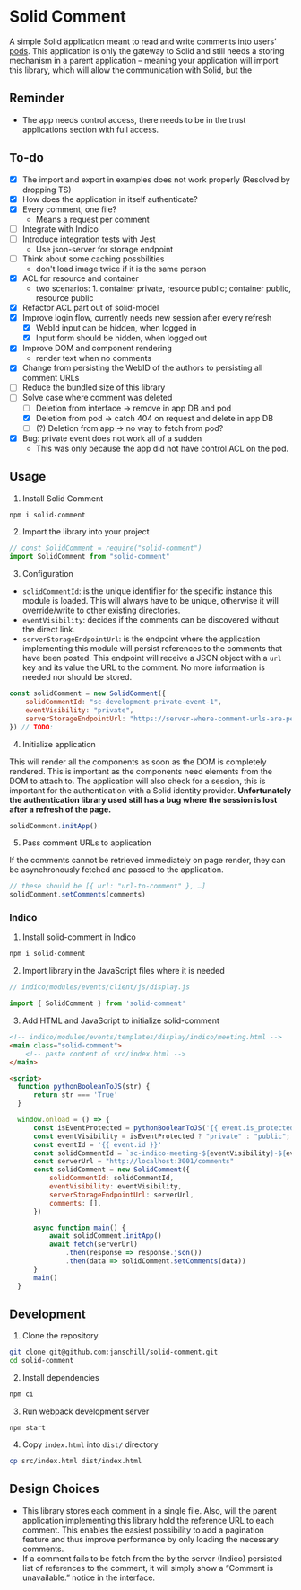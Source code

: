 # Solid Comment

A simple Solid application meant to read and write comments into users’ [pods](https://solidproject.org/users/get-a-pod).
This application is only the gateway to Solid and still needs a storing mechanism in a parent application – meaning your application will import this library, which will allow the communication with Solid, but the

## Reminder

- The app needs control access, there needs to be in the trust applications section with full access.

## To-do

- [x] The import and export in examples does not work properly (Resolved by dropping TS)
- [x] How does the application in itself authenticate?
- [x] Every comment, one file?
  - Means a request per comment
- [ ] Integrate with Indico
- [ ] Introduce integration tests with Jest
  - Use json-server for storage endpoint
- [ ] Think about some caching possbilities
  - don't load image twice if it is the same person
- [x] ACL for resource and container
  - two scenarios: 1. container private, resource public; container public, resource public
- [x] Refactor ACL part out of solid-model
- [x] Improve login flow, currently needs new session after every refresh
  - [x] WebId input can be hidden, when logged in
  - [x] Input form should be hidden, when logged out
- [x] Improve DOM and component rendering
  - render text when no comments
- [x] Change from persisting the WebID of the authors to persisting all comment URLs
- [ ] Reduce the bundled size of this library
- [ ] Solve case where comment was deleted
  - [ ] Deletion from interface -> remove in app DB and pod
  - [x] Deletion from pod -> catch 404 on request and delete in app DB
  - [ ] (?) Deletion from app -> no way to fetch from pod?
- [x] Bug: private event does not work all of a sudden
  - This was only because the app did not have control ACL on the pod.

## Usage

1. Install Solid Comment

```bash
npm i solid-comment
```

2. Import the library into your project

```js
// const SolidComment = require("solid-comment")
import SolidComment from "solid-comment"
```

3. Configuration

* `solidCommentId`: is the unique identifier for the specific instance this module is loaded. This will always have to be unique, otherwise it will override/write to other existing directories.
* `eventVisibility`: decides if the comments can be discovered without the direct link.
* `serverStorageEndpointUrl`: is the endpoint where the application implementing this module will persist references to the comments that have been posted. This endpoint will receive a JSON object with a `url` key and its value the URL to the comment. No more information is needed nor should be stored.

```js
const solidComment = new SolidComment({
    solidCommentId: "sc-development-private-event-1",
    eventVisibility: "private",
    serverStorageEndpointUrl: "https://server-where-comment-urls-are-persisted"
}) // TODO:
```

4. Initialize application

This will render all the components as soon as the DOM is completely rendered. This is important as the components need elements from the DOM to attach to. The application will also check for a session, this is important for the authentication with a Solid identity provider. **Unfortunately the authentication library used still has a bug where the session is lost after a refresh of the page.**

```js
solidComment.initApp()
```

5. Pass comment URLs to application

If the comments cannot be retrieved immediately on page render, they can be asynchronously fetched and passed to the application.

```js
// these should be [{ url: "url-to-comment" }, …]
solidComment.setComments(comments)
```

### Indico

1. Install solid-comment in Indico

```bash
npm i solid-comment
```

2. Import library in the JavaScript files where it is needed

```js
// indico/modules/events/client/js/display.js

import { SolidComment } from 'solid-comment'
```

3. Add HTML and JavaScript to initialize solid-comment

```html
<!-- indico/modules/events/templates/display/indico/meeting.html -->
<main class="solid-comment">
    <!-- paste content of src/index.html -->
</main>

<script>
  function pythonBooleanToJS(str) {
      return str === 'True'
  }

  window.onload = () => {
      const isEventProtected = pythonBooleanToJS('{{ event.is_protected }}');
      const eventVisibility = isEventProtected ? "private" : "public";
      const eventId = '{{ event.id }}'
      const solidCommentId = `sc-indico-meeting-${eventVisibility}-${eventId}`;
      const serverUrl = "http://localhost:3001/comments"
      const solidComment = new SolidComment({
          solidCommentId: solidCommentId,
          eventVisibility: eventVisibility,
          serverStorageEndpointUrl: serverUrl,
          comments: [],
      })

      async function main() {
          await solidComment.initApp()
          await fetch(serverUrl)
              .then(response => response.json())
              .then(data => solidComment.setComments(data))
      }
      main()
  }
```

## Development

1. Clone the repository

```bash
git clone git@github.com:janschill/solid-comment.git
cd solid-comment
```

2. Install dependencies

```bash
npm ci
```

3. Run webpack development server

```
npm start
```

4. Copy `index.html` into `dist/` directory

```bash
cp src/index.html dist/index.html
```

## Design Choices

* This library stores each comment in a single file. Also, will the parent application implementing this library hold the reference URL to each comment. This enables the easiest possibility to add a pagination feature and thus improve performance by only loading the necessary comments.
* If a comment fails to be fetch from the by the server (Indico) persisted list of references to the comment, it will simply show a “Comment is unavailable.” notice in the interface.
